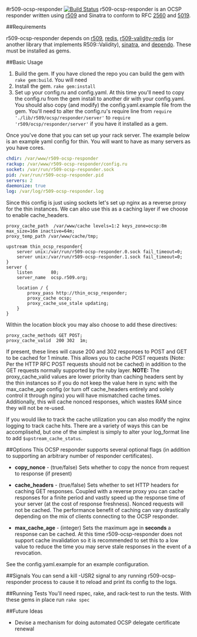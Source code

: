 #r509-ocsp-responder [![Build Status](https://secure.travis-ci.org/reaperhulk/r509-ocsp-responder.png)](http://travis-ci.org/reaperhulk/r509-ocsp-responder)
r509-ocsp-responder is an OCSP responder written using [r509](https://github.com/reaperhulk/r509) and Sinatra to conform to RFC [2560](http://www.ietf.org/rfc/rfc2560.txt) and [5019](http://www.ietf.org/rfc/rfc5019.txt).

##Requirements

r509-ocsp-responder depends on [r509](https://github.com/reaperhulk/r509), [redis](http://redis.io), [r509-validity-redis](https://github.com/sirsean/r509-validity-redis) (or another library that implements R509::Validity), [sinatra](http://sinatrarb.com), and [dependo](https://github.com/sirsean/dependo). These must be installed as gems.

##Basic Usage

1. Build the gem. If you have cloned the repo you can build the gem with ```rake gem:build```. You will need
2. Install the gem. ```rake gem:install```
3. Set up your config.ru and config.yaml. At this time you'll need to copy the config.ru from the gem install to another dir with your config.yaml. You should also copy (and modify) the config.yaml.example file from the gem. You'll need to alter the config.ru's require line from ```require './lib/r509/ocsp/responder/server'``` to ```require 'r509/ocsp/responder/server'``` if you have it installed as a gem.

Once you've done that you can set up your rack server. The example below is an example yaml config for thin. You will want to have as many servers as you have cores.

```yaml
chdir: /var/www/r509-ocsp-responder
rackup: /var/www/r509-ocsp-responder/config.ru
socket: /var/run/r509-ocsp-responder.sock
pid: /var/run/r509-ocsp-responder.pid
servers: 2
daemonize: true
log: /var/log/r509-ocsp-responder.log
```

Since this config is just using sockets let's set up nginx as a reverse proxy for the thin instances. We can also use this as a caching layer if we choose to enable cache_headers.

```
proxy_cache_path  /var/www/cache levels=1:2 keys_zone=ocsp:8m max_size=16m inactive=64m;
proxy_temp_path /var/www/cache/tmp;

upstream thin_ocsp_responder{
    server unix:/var/run/r509-ocsp-responder.0.sock fail_timeout=0;
    server unix:/var/run/r509-ocsp-responder.1.sock fail_timeout=0;
}
server {
    listen       80;
    server_name  ocsp.r509.org;

    location / {
        proxy_pass http://thin_ocsp_responder;
        proxy_cache ocsp;
        proxy_cache_use_stale updating;
    }
}
```

Within the location block you may also choose to add these directives:

```
proxy_cache_methods GET POST;
proxy_cache_valid  200 302  1m;
```

If present, these lines will cause 200 and 302 responses to POST and GET to be cached for 1 minute. This allows you to cache POST requests (Note: Per the HTTP RFC POST requests should not be cached) in addition to the GET requests normally supported by the ruby layer. __NOTE:__ The proxy\_cache\_valid values are lower priority than caching headers sent by the thin instances so if you do not keep the value here in sync with the max\_cache\_age config (or turn off cache\_headers entirely and solely control it through nginx) you will have mismatched cache times. Additionally, this will cache nonced responses, which wastes RAM since they will not be re-used.

If you would like to track the cache utilization you can also modify the nginx logging to track cache hits. There are a variety of ways this can be accomplisehd, but one of the simplest is simply to alter your log_format line to add ```$upstream_cache_status```.

##Options
This OCSP responder supports several optional flags (in addition to supporting an arbitrary number of responder certificates).

* __copy\_nonce__ - (true/false) Sets whether to copy the nonce from request to response (if present)

* __cache\_headers__ - (true/false) Sets whether to set HTTP headers for caching GET responses. Coupled with a reverse proxy you can cache responses for a finite period and vastly speed up the response time of your server (at the cost of response freshness). Nonced requests will not be cached. The performance benefit of caching can vary drastically depending on the mix of clients connecting to the OCSP responder.

* __max\_cache\_age__ - (integer) Sets the maximum age in __seconds__ a response can be cached. At this time r509-ocsp-responder does not support cache invalidation so it is recommended to set this to a low value to reduce the time you may serve stale responses in the event of a revocation.

See the config.yaml.example for an example configuration.

##Signals
You can send a kill -USR2 signal to any running r509-ocsp-responder process to cause it to reload and print its config to the logs.

##Running Tests
You'll need rspec, rake, and rack-test to run the tests. With these gems in place run ```rake spec```

##Future Ideas
* Devise a mechanism for doing automated OCSP delegate certificate renewal
